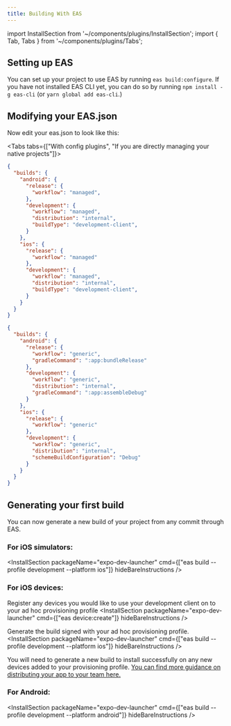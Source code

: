 ```yaml
---
title: Building With EAS
---
```


import InstallSection from '~/components/plugins/InstallSection';
import { Tab, Tabs } from '~/components/plugins/Tabs';

## Setting up EAS

You can set up your project to use EAS by running `eas build:configure`.  If you have not installed EAS CLI yet, you can do so by running `npm install -g eas-cli` (or `yarn global add eas-cli`.)

## Modifying your EAS.json

Now edit your eas.json to look like this:

<Tabs tabs={["With config plugins", "If you are directly managing your native projects"]}>

<Tab >

```json
{
  "builds": {
    "android": {
      "release": {
        "workflow": "managed",
      },
      "development": {
        "workflow": "managed",
        "distribution": "internal",
        "buildType": "development-client",
      }
    },
    "ios": {
      "release": {
        "workflow": "managed"
      },
      "development": {
        "workflow": "managed",
        "distribution": "internal",
        "buildType": "development-client",
      }
    }
  }
}
```
</Tab>
<Tab>

```json
{
  "builds": {
    "android": {
      "release": {
        "workflow": "generic",
        "gradleCommand": ":app:bundleRelease"
      },
      "development": {
        "workflow": "generic",
        "distribution": "internal",
        "gradleCommand": ":app:assembleDebug"
      }
    },
    "ios": {
      "release": {
        "workflow": "generic"
      },
      "development": {
        "workflow": "generic",
        "distribution": "internal",
        "schemeBuildConfiguration": "Debug"
      }
    }
  }
}
```
</Tab>
</Tabs>

## Generating your first build

You can now generate a new build of your project from any commit through EAS.

### For iOS simulators:

<InstallSection packageName="expo-dev-launcher" cmd={["eas build --profile development --platform ios"]} hideBareInstructions />

### For iOS devices:

Register any devices you would like to use your development client on to your ad hoc provisioning profile
<InstallSection packageName="expo-dev-launcher" cmd={["eas device:create"]} hideBareInstructions />

Generate the build signed with your ad hoc provisioning profile.
<InstallSection packageName="expo-dev-launcher" cmd={["eas build --profile development --platform ios"]} hideBareInstructions />

You will need to generate a new build to install successfully on any new devices added to your provisioning profile.  [You can find more guidance on distributing your app to your team here.](https://docs.expo.io/build/internal-distribution/)

### For Android:

<InstallSection packageName="expo-dev-launcher" cmd={["eas build --profile development --platform android"]} hideBareInstructions />
